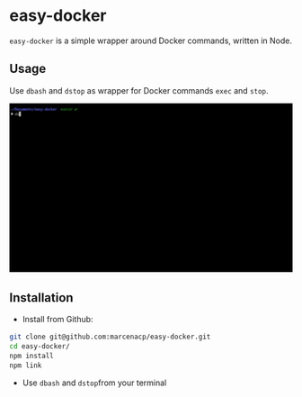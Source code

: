 # easy-docker

`easy-docker` is a simple wrapper around Docker commands, written in Node.

## Usage

Use `dbash` and `dstop` as wrapper for Docker commands `exec` and `stop`.

![](public/usage.gif)

## Installation

- Install from Github:
```bash
git clone git@github.com:marcenacp/easy-docker.git
cd easy-docker/
npm install
npm link
```

- Use `dbash` and `dstop`from your terminal
